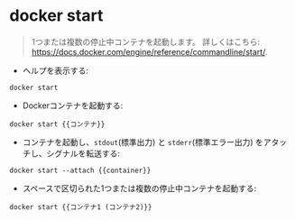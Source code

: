 # docker start

> 1つまたは複数の停止中コンテナを起動します。
> 詳しくはこちら: <https://docs.docker.com/engine/reference/commandline/start/>.

- ヘルプを表示する:

`docker start`

- Dockerコンテナを起動する:

`docker start {{コンテナ}}`

- コンテナを起動し、`stdout`(標準出力) と `stderr`(標準エラー出力) をアタッチし、シグナルを転送する:

`docker start --attach {{container}}`

- スペースで区切られた1つまたは複数の停止中コンテナを起動する:

`docker start {{コンテナ1 (コンテナ2)}}`
